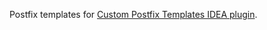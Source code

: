 Postfix templates for [Custom Postfix Templates IDEA plugin](https://plugins.jetbrains.com/plugin/9862-custom-postfix-templates).
